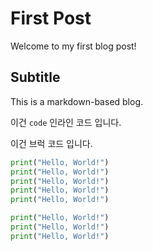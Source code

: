 # First Post
Welcome to my first blog post!

## Subtitle
This is a markdown-based blog.


이건 `code` 인라인 코드 입니다.

이건 브럭 코드 입니다.

```python
print("Hello, World!")
print("Hello, World!")
print("Hello, World!")
print("Hello, World!")
print("Hello, World!")

print("Hello, World!")
print("Hello, World!")
print("Hello, World!")
```


